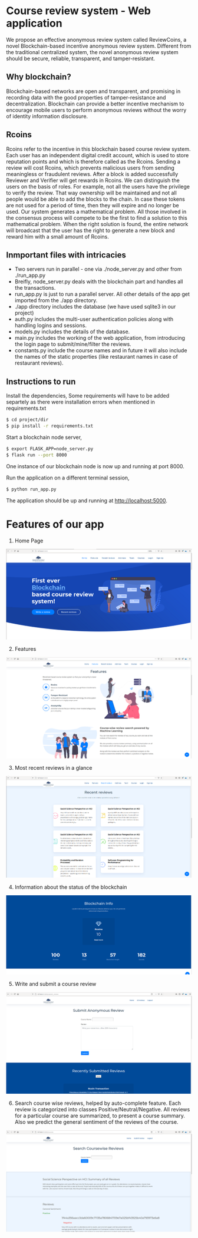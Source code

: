 # Course review system - Web application

We propose an effective anonymous review system called ReviewCoins, a novel Blockchain-based incentive anonymous review system. Different from the traditional centralized system, the novel anonymous review system should be secure, reliable, transparent, and tamper-resistant. 

## Why blockchain?

Blockchain-based networks are open and transparent, and promising in recording data with the good properties of tamper-resistance and decentralization.
Blockchain can provide a better incentive mechanism to encourage mobile users to perform anonymous reviews without the worry of identity information disclosure.

## Rcoins

Rcoins refer to the incentive in this blockchain based course review system. Each user has an independent digital credit account, which is used to store reputation points and which is therefore called as the Rcoins. 
Sending a review will cost Rcoins, which prevents malicious users from sending meaningless or fraudulent reviews. After a block is added successfully Reviewer and Verifier will get rewards in Rcoins. We can distinguish the users on the basis of roles. For example, not all the users have the privilege to verify the review. That way ownership will be maintained and not all people would be able to add the blocks to the chain. In case these tokens are not used for a period of time, then they will expire and no longer be used. Our system generates a mathematical problem. All those involved in the consensus process will compete to be the first to find a solution to this mathematical problem.
When the right solution is found, the entire network will broadcast that the user has the right to generate a new block and reward him with a small amount of Rcoins.

## Inmportant files with intricacies

- Two servers run in parallel - one via ./node_server.py and other from ./run_app.py
- Breifly, node_server.py deals with the blockchain part and handles all the transactions.
- run_app.py is just to run a parallel server. All other details of the app get imported from the ./app directory.
- ./app directory includes the database (we have used sqlite3 in our project)
- auth.py includes the multi-user authentication policies along with handling logins and sessions.
- models.py includes the details of the database.
- main.py includes the working of the web application, from introducing the login page to submit/mine/filter the reviews.
- constants.py include the course names and in future it will also include the names of the static properties (like restaurant names in case of restaurant reviews).

## Instructions to run

Install the dependencies,
Some requirements will have to be added separtely as there were installation errors when mentioned in requirements.txt
```sh
$ cd project/dir
$ pip install -r requirements.txt
```

Start a blockchain node server,

```sh
$ export FLASK_APP=node_server.py
$ flask run --port 8000
```

One instance of our blockchain node is now up and running at port 8000.


Run the application on a different terminal session,

```sh
$ python run_app.py
```

The application should be up and running at [http://localhost:5000](http://localhost:5000).

# Features of our app

1. Home Page

![image.png](Images/Home.png)

2. Features

![image.png](Images/Features.png)

3. Most recent reviews in a glance

![image.png](Images/Recent_reviews.png)

4. Information about the status of the blockchain

![image.png](Images/Blockchain_info.png)

5. Write and submit a course review

![image.png](Images/Submit_review.png)

6. Search course wise reviews, helped by auto-complete feature. Each review is categorized into classes Positive/Neutral/Negative. All reviews for a particular course are summarized, to present a course summary. Also we predict the general sentiment of the reviews of the course.

![image.png](Images/Search_review.png)


